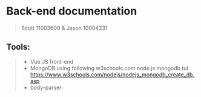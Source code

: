 # Back-end documentation
> Scott 11003609 & Jason 10004231

## Tools: 
> * Vue JS front-end
> * MongoDB using following w3schools.com node.js mongodb tut https://www.w3schools.com/nodejs/nodejs_mongodb_create_db.asp
> * body-parser: 

## 

